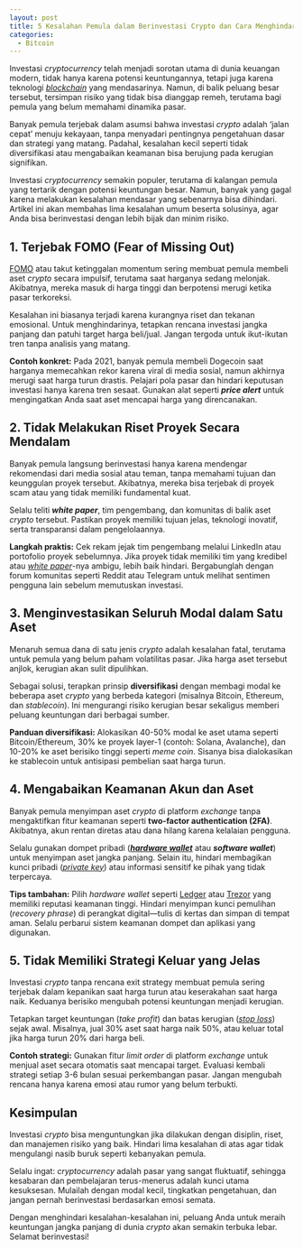 ```yaml
---
layout: post
title: 5 Kesalahan Pemula dalam Berinvestasi Crypto dan Cara Menghindarinya
categories:
  - Bitcoin
---
```


Investasi *cryptocurrency* telah menjadi sorotan utama di dunia keuangan modern, tidak hanya karena potensi keuntungannya, tetapi juga karena teknologi [*blockchain*](https://rojocrypto.com/blockchain) yang mendasarinya. Namun, di balik peluang besar tersebut, tersimpan risiko yang tidak bisa dianggap remeh, terutama bagi pemula yang belum memahami dinamika pasar.

Banyak pemula terjebak dalam asumsi bahwa investasi *crypto* adalah ‘jalan cepat’ menuju kekayaan, tanpa menyadari pentingnya pengetahuan dasar dan strategi yang matang. Padahal, kesalahan kecil seperti tidak diversifikasi atau mengabaikan keamanan bisa berujung pada kerugian signifikan.

Investasi *cryptocurrency* semakin populer, terutama di kalangan pemula yang tertarik dengan potensi keuntungan besar. Namun, banyak yang gagal karena melakukan kesalahan mendasar yang sebenarnya bisa dihindari. Artikel ini akan membahas lima kesalahan umum beserta solusinya, agar Anda bisa berinvestasi dengan lebih bijak dan minim risiko.
## 1. Terjebak FOMO (Fear of Missing Out)

[FOMO](https://rojocrypto.com/fomo) atau takut ketinggalan momentum sering membuat pemula membeli aset *crypto* secara impulsif, terutama saat harganya sedang melonjak. Akibatnya, mereka masuk di harga tinggi dan berpotensi merugi ketika pasar terkoreksi.

Kesalahan ini biasanya terjadi karena kurangnya riset dan tekanan emosional. Untuk menghindarinya, tetapkan rencana investasi jangka panjang dan patuhi target harga beli/jual. Jangan tergoda untuk ikut-ikutan tren tanpa analisis yang matang.

**Contoh konkret:** Pada 2021, banyak pemula membeli Dogecoin saat harganya memecahkan rekor karena viral di media sosial, namun akhirnya merugi saat harga turun drastis. Pelajari pola pasar dan hindari keputusan investasi hanya karena tren sesaat. Gunakan alat seperti ***price alert*** untuk mengingatkan Anda saat aset mencapai harga yang direncanakan.

## 2. Tidak Melakukan Riset Proyek Secara Mendalam

Banyak pemula langsung berinvestasi hanya karena mendengar rekomendasi dari media sosial atau teman, tanpa memahami tujuan dan keunggulan proyek tersebut. Akibatnya, mereka bisa terjebak di proyek scam atau yang tidak memiliki fundamental kuat.

Selalu teliti ***white paper***, tim pengembang, dan komunitas di balik aset *crypto* tersebut. Pastikan proyek memiliki tujuan jelas, teknologi inovatif, serta transparansi dalam pengelolaannya.

**Langkah praktis:** Cek rekam jejak tim pengembang melalui LinkedIn atau portofolio proyek sebelumnya. Jika proyek tidak memiliki tim yang kredibel atau [*white paper*](https://rojocrypto.com/white-paper)-nya ambigu, lebih baik hindari. Bergabunglah dengan forum komunitas seperti Reddit atau Telegram untuk melihat sentimen pengguna lain sebelum memutuskan investasi.

## 3. Menginvestasikan Seluruh Modal dalam Satu Aset

Menaruh semua dana di satu jenis *crypto* adalah kesalahan fatal, terutama untuk pemula yang belum paham volatilitas pasar. Jika harga aset tersebut anjlok, kerugian akan sulit dipulihkan.

Sebagai solusi, terapkan prinsip **diversifikasi** dengan membagi modal ke beberapa aset *crypto* yang berbeda kategori (misalnya Bitcoin, Ethereum, dan *stablecoin*). Ini mengurangi risiko kerugian besar sekaligus memberi peluang keuntungan dari berbagai sumber.

**Panduan diversifikasi:** Alokasikan 40-50% modal ke aset utama seperti Bitcoin/Ethereum, 30% ke proyek layer-1 (contoh: Solana, Avalanche), dan 10-20% ke aset berisiko tinggi seperti *meme coin*. Sisanya bisa dialokasikan ke stablecoin untuk antisipasi pembelian saat harga turun.

## 4. Mengabaikan Keamanan Akun dan Aset

Banyak pemula menyimpan aset *crypto* di platform *exchange* tanpa mengaktifkan fitur keamanan seperti **two-factor authentication (2FA)**. Akibatnya, akun rentan diretas atau dana hilang karena kelalaian pengguna.

Selalu gunakan dompet pribadi ([***hardware wallet***](https://rojocrypto.com/hardware-wallet-terbaik) atau ***software wallet***) untuk menyimpan aset jangka panjang. Selain itu, hindari membagikan kunci pribadi ([_private key_](https://rojocrypto.com/hardware-wallet-terbaik)) atau informasi sensitif ke pihak yang tidak terpercaya.

**Tips tambahan:** Pilih *hardware wallet* seperti [Ledger](https://tokopedia.link/xIMM8f3zJRb) atau [Trezor](https://tokopedia.link/nfK0VSFVCQb) yang memiliki reputasi keamanan tinggi. Hindari menyimpan kunci pemulihan (_recovery phrase_) di perangkat digital—tulis di kertas dan simpan di tempat aman. Selalu perbarui sistem keamanan dompet dan aplikasi yang digunakan.

## 5. Tidak Memiliki Strategi Keluar yang Jelas

Investasi *crypto* tanpa rencana exit strategy membuat pemula sering terjebak dalam kepanikan saat harga turun atau keserakahan saat harga naik. Keduanya berisiko mengubah potensi keuntungan menjadi kerugian.

Tetapkan target keuntungan (_take profit_) dan batas kerugian ([_stop loss_](https://rojocrypto.com/stop-loss)) sejak awal. Misalnya, jual 30% aset saat harga naik 50%, atau keluar total jika harga turun 20% dari harga beli.

**Contoh strategi:** Gunakan fitur _limit order_ di platform *exchange* untuk menjual aset secara otomatis saat mencapai target. Evaluasi kembali strategi setiap 3-6 bulan sesuai perkembangan pasar. Jangan mengubah rencana hanya karena emosi atau rumor yang belum terbukti.

## Kesimpulan

Investasi *crypto* bisa menguntungkan jika dilakukan dengan disiplin, riset, dan manajemen risiko yang baik. Hindari lima kesalahan di atas agar tidak mengulangi nasib buruk seperti kebanyakan pemula.

Selalu ingat: *cryptocurrency* adalah pasar yang sangat fluktuatif, sehingga kesabaran dan pembelajaran terus-menerus adalah kunci utama kesuksesan. Mulailah dengan modal kecil, tingkatkan pengetahuan, dan jangan pernah berinvestasi berdasarkan emosi semata.

Dengan menghindari kesalahan-kesalahan ini, peluang Anda untuk meraih keuntungan jangka panjang di dunia *crypto* akan semakin terbuka lebar. Selamat berinvestasi!